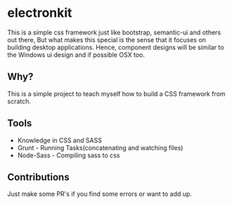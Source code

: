 # electronkit
This is a simple css framework just like bootstrap, semantic-ui and others out there, But what makes this special is the sense that it focuses on building desktop applications. Hence, component designs will be similar to the Windows ui design and if possible OSX too.

## Why?
This is a simple project to teach myself how to build a CSS framework from scratch.

## Tools
* Knowledge in CSS and SASS
* Grunt - Running Tasks(concatenating and watching files)
* Node-Sass - Compiling sass to css

## Contributions
Just make some PR's if you find some errors or want to add up.
